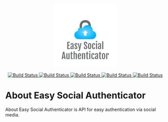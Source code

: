 <p align="center"><a href="https://laravel.com" target="_blank"><img src="esa-logo.png" width="200" alt="Laravel Logo"></a></p>
<p align="center">
<a href="https://github.com/laravel/framework/actions">
<img src="https://img.shields.io/badge/Facebook-1877F2?style=for-the-badge&logo=facebook&logoColor=white" alt="Build Status">
</a>
<a href="https://github.com/laravel/framework/actions">
<img src="https://img.shields.io/badge/GitHub-100000?style=for-the-badge&logo=github&logoColor=white" alt="Build Status">
</a>
<a href="https://github.com/laravel/framework/actions">
<img src="https://img.shields.io/badge/Instagram-E4405F?style=for-the-badge&logo=instagram&logoColor=white" alt="Build Status">
</a>
<a href="https://github.com/laravel/framework/actions">
<img src="https://img.shields.io/badge/Twitter-1DA1F2?style=for-the-badge&logo=twitter&logoColor=white" alt="Build Status">
</a>
<a href="https://github.com/laravel/framework/actions">
<img src="https://img.shields.io/badge/Spotify-1ED760?&style=for-the-badge&logo=spotify&logoColor=white" alt="Build Status">
</a>

</p>
<!--
<p align="center">
<a href="https://github.com/laravel/framework/actions"><img src="https://github.com/laravel/framework/workflows/tests/badge.svg" alt="Build Status"></a>
<a href="https://packagist.org/packages/laravel/framework"><img src="https://img.shields.io/packagist/dt/laravel/framework" alt="Total Downloads"></a>
<a href="https://packagist.org/packages/laravel/framework"><img src="https://img.shields.io/packagist/v/laravel/framework" alt="Latest Stable Version"></a>
<a href="https://packagist.org/packages/laravel/framework"><img src="https://img.shields.io/packagist/l/laravel/framework" alt="License"></a>
</p>
-->

# About Easy Social Authenticator

About Easy Social Authenticator is API for easy authentication via social media.
